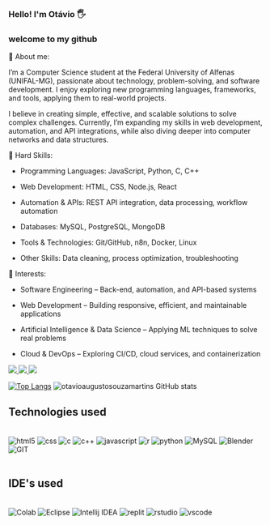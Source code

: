 ### Hello! I'm Otávio 🖐
### welcome to my github

 🔹 About me:

I’m a Computer Science student at the Federal University of Alfenas (UNIFAL-MG), passionate about technology, problem-solving, and software development. I enjoy exploring new programming languages, frameworks, and tools, applying them to real-world projects.

I believe in creating simple, effective, and scalable solutions to solve complex challenges. Currently, I’m expanding my skills in web development, automation, and API integrations, while also diving deeper into computer networks and data structures.

🔹 Hard Skills:

- Programming Languages: JavaScript, Python, C, C++

- Web Development: HTML, CSS, Node.js, React

- Automation & APIs: REST API integration, data processing, workflow automation

- Databases: MySQL, PostgreSQL, MongoDB

- Tools & Technologies: Git/GitHub, n8n, Docker, Linux

- Other Skills: Data cleaning, process optimization, troubleshooting

 🔹 Interests:
 
- Software Engineering – Back-end, automation, and API-based systems

- Web Development – Building responsive, efficient, and maintainable applications

- Artificial Intelligence & Data Science – Applying ML techniques to solve real problems

- Cloud & DevOps – Exploring CI/CD, cloud services, and containerization


<div>
  <a href="mailto:otaviomartins2002@gmail.com">
    <img src="https://img.shields.io/badge/Gmail-D14836?style=for-the-badge&logo=gmail&logoColor=white"/>
  </a>
  <a href="https://www.linkedin.com/in/otavioaugustomartins/">
   <img src="https://img.shields.io/badge/LinkedIn-0077B5?style=for-the-badge&logo=linkedin&logoColor=white"/>
  </a>
  <a href="https://www.instagram.com/otaviosouzamartins/">
   <img src="https://img.shields.io/badge/Instagram-E4405F?style=for-the-badge&logo=instagram&logoColor=white"/>
  </a>
</div>


[![Top Langs](https://github-readme-stats.vercel.app/api/top-langs/?username=otavioaugustosouzamartins&layout=pie&hide=html)](https://github.com/otvioaugustosouzamartins/github-readme-stats)
![otavioaugustosouzamartins GitHub stats](https://github-readme-stats.vercel.app/api?username=otavioaugustosouzamartins&show_icons=true&theme=radical)


## Technologies used
<div style="display: inline_block"><br/>
  <img align="center" alt="html5" src="https://img.shields.io/badge/HTML5-E34F26?style=for-the-badge&logo=html5&logoColor=white" />
  <img align="center" alt="css" src="https://img.shields.io/badge/CSS-FF0000?&style=for-the-badge&logo=css3&logoColor=black" />
  <img align="center" alt="c" src="https://img.shields.io/badge/C-00599C?style=for-the-badge&logo=c&logoColor=white" />
  <img align="center" alt="c++" src="https://img.shields.io/badge/C%2B%2B-00599C?style=for-the-badge&logo=c%2B%2B&logoColor=white" />
   <img align="center" alt="javascript" src="https://img.shields.io/badge/JavaScript-F7DF1E?style=for-the-badge&logo=javascript&logoColor=black" />
   <img align="center" alt="r" src="https://img.shields.io/badge/R-276DC3?style=for-the-badge&logo=r&logoColor=white" />
   <img align="center" alt="python" src="https://img.shields.io/badge/Python-3776AB?style=for-the-badge&logo=python&logoColor=white" />
   <img align="center" alt="MySQL" src="https://img.shields.io/badge/MySQL-00000F?style=for-the-badge&logo=mysql&logoColor=white" />
   <img align="center" alt="Blender" src="https://img.shields.io/badge/blender-%23F5792A.svg?style=for-the-badge&logo=blender&logoColor=white" />
   <img align="center" alt="GIT" src="https://img.shields.io/badge/GIT-E44C30?style=for-the-badge&logo=git&logoColor=white" />
</div><br/>

## IDE's used

<div style="display: inline_block"><br/>
   <img align="center" alt="Colab" src="https://img.shields.io/badge/Colab-F9AB00?style=for-the-badge&logo=googlecolab&color=525252" />
    <img align="center" alt="Eclipse" src="https://img.shields.io/badge/Eclipse-2C2255?style=for-the-badge&logo=eclipse&logoColor=white" />
    <img align="center" alt="Intellij IDEA" src="https://img.shields.io/badge/IntelliJ_IDEA-000000.svg?style=for-the-badge&logo=intellij-idea&logoColor=white" />
    <img align="center" alt="replit" src="https://img.shields.io/badge/replit-667881?style=for-the-badge&logo=replit&logoColor=white" />
    <img align="center" alt="rstudio" src="https://img.shields.io/badge/RStudio-75AADB?style=for-the-badge&logo=RStudio&logoColor=white" />
      <img align="center" alt="vscode" src="https://img.shields.io/badge/Visual_Studio_Code-0078D4?style=for-the-badge&logo=visual%20studio%20code&logoColor=white" />
</div>

